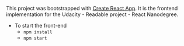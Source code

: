 This project was bootstrapped with [Create React App](https://github.com/facebookincubator/create-react-app).
It is the frontend implementation  for the Udacity - Readable project - React Nanodegree.

* To start the front-end
    - `npm install`
    - `npm start`